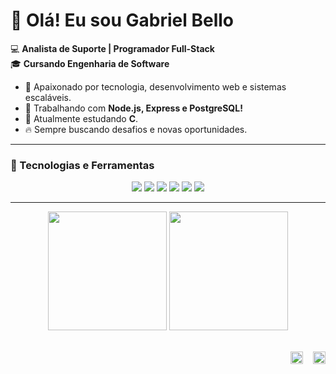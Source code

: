 # 👋 Olá! Eu sou Gabriel Bello

💻 **Analista de Suporte | Programador Full-Stack**  
🎓 **Cursando Engenharia de Software**  

- 🚀 Apaixonado por tecnologia, desenvolvimento web e sistemas escaláveis.
- 📌 Trabalhando com **Node.js, Express e PostgreSQL!**
- 📖 Atualmente estudando **C**.
- 🔥 Sempre buscando desafios e novas oportunidades.

---

### 🚀 Tecnologias e Ferramentas  
<p align="center">
  <img src="https://img.shields.io/badge/JavaScript-F7DF1E?style=for-the-badge&logo=javascript&logoColor=black" />
  <img src="https://img.shields.io/badge/Node.js-339933?style=for-the-badge&logo=node.js&logoColor=white" />
  <img src="https://img.shields.io/badge/Express-000000?style=for-the-badge&logo=express&logoColor=white" />
  <img src="https://img.shields.io/badge/PostgreSQL-336791?style=for-the-badge&logo=postgresql&logoColor=white" />
  <img src="https://img.shields.io/badge/Linux-FCC624?style=for-the-badge&logo=linux&logoColor=black" />
  <img src="https://img.shields.io/badge/Git-F05032?style=for-the-badge&logo=git&logoColor=white" />
</p>

--- 

<div align="center">
  <img height="190em" src="https://github-readme-stats.vercel.app/api?username=gabrielbelloo&show_icons=true&hide=prs,contribs&theme=transparent&border_radius=0&"/>  <img height="190em" src="https://github-readme-stats.vercel.app/api/top-langs/?username=gabrielbelloo&layout=compact&theme=transparent&border_radius=0&"/>
</div><br>

<p align="right"> <a href="mailtobellodealmeidagabriel@gmail.com" target="_blank"> <img src="https://upload.wikimedia.org/wikipedia/commons/7/7e/Gmail_icon_%282020%29.svg" alt="Email" width="20" height="20"/></a> &nbsp;&nbsp; <a href="https://www.linkedin.com/in/gabriel-bello-de-almeida/" target="_blank"> <img src="https://cdn.jsdelivr.net/gh/devicons/devicon/icons/linkedin/linkedin-original.svg" alt="LinkedIn" width="20" height="20"/></a></p>
